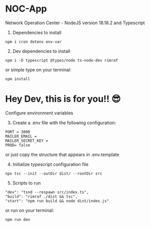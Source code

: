 # NOC-App

Network Operation Center - NodeJS version 18.18.2 and Typescript

1. Dependencies to install

```
npm i cron dotenv env-var
```

2. Dev dependencies to install

```
npm i -D typescript @types/node ts-node-dev rimraf
```

or simple type on your terminal:

```
npm install
```

# Hey Dev, this is for you!! 😎

Configure environment variables

3. Create a .env file with the following configuration:

```
PORT = 3000
MAILER_EMAIL =
MAILER_SECRET_KEY =
PROD= false
```

or just copy the structure that appears in .env.template

4. Initialize typescript configuration file

```
npx tsc --init --outDir dist/ --rootDir src
```

5. Scripts to run

```
"dev": "tsnd --respawn src/index.ts",
"build": "rimraf ./dist && tsc",
"start": "npm run build && node dist/index.js"
```

or run on your terminal:

```
npm run dev
```
